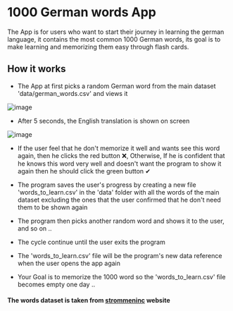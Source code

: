 # 1000 German words App
The App is for users who want to start their journey in learning the german language, it contains the most common 1000 German words, its goal is to make learning and memorizing them easy through flash cards.

## How it works 
- The App at first picks a random German word from the main dataset 'data/german_words.csv' and views it

![image](https://user-images.githubusercontent.com/61654046/225767738-0b0b1690-98dd-4460-a085-e786bd69f8ae.png=250x250)


- After 5 seconds, the English translation is shown on screen


![image](https://user-images.githubusercontent.com/61654046/225767808-d740b56c-a149-4345-94a4-4fd197107638.png)


- If the user feel that he don't memorize it well and wants see this word again, then he clicks the red button ❌, 
  Otherwise, If he is confident that he knows this word very well and doesn't want the program to show it again then he should click the green button ✔

- The program saves the user's progress by creating a new file 'words_to_learn.csv' in the 'data' folder with all the words of the main dataset excluding the ones that the user confirmed that he don't need them to be shown again
- The program then picks another random word and shows it to the user, and so on ..
- The cycle continue until the user exits the program 
- The 'words_to_learn.csv' file will be the program's new data reference when the user opens the app again

- Your Goal is to memorize the 1000 word so the 'words_to_learn.csv' file becomes empty one day ..




#### The words dataset is taken from [strommeninc](https://strommeninc.com/1000-most-common-german-words-frequency-vocabulary/) website

